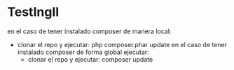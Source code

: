 # TestIngII
en el caso de tener instalado composer de manera local:
- clonar el repo y ejecutar: php composer.phar update
 en el caso de tener instalado composer de forma global ejecutar:
  - clonar el repo y ejecutar: composer update
